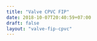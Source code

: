 ```yaml
---
title: "Valve CPVC FIP"
date: 2018-10-07T20:40:59+07:00
draft: false
layout: "valve-fip-cpvc"
---
```


